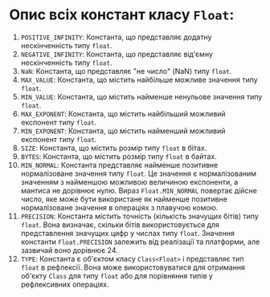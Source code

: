 # Опис всіх констант класу `Float`:
1. `POSITIVE_INFINITY`: Константа, що представляє додатну нескінченність типу `float`.
2. `NEGATIVE_INFINITY`: Константа, що представляє від'ємну нескінченність типу `float`.
3. `NaN`: Константа, що представляє "не число" (NaN) типу `float`.
4. `MAX_VALUE`: Константа, що містить найбільше можливе значення типу `float`.
5. `MIN_VALUE`: Константа, що містить найменше ненульове значення типу `float`.
6. `MAX_EXPONENT`: Константа, що містить найбільший можливий експонент типу `float`.
7. `MIN_EXPONENT`: Константа, що містить найменший можливий експонент типу `float`.
8. `SIZE`: Константа, що містить розмір типу `float` в бітах.
9. `BYTES`: Константа, що містить розмір типу `float` в байтах.
10. `MIN_NORMAL`: Константа представляє найменше позитивне нормалізоване значення типу `float`.
Це значення є нормалізованим значенням з найменшою можливою величиною експоненти, а мантиса не дорівнює нулю.
Вираз `Float.MIN_NORMAL` повертає дійсне число, яке може бути використане як найменше позитивне нормалізоване значення 
в операціях з плавучою комою.
11. `PRECISION`: Константа містить точність (кількість значущих бітів) типу `float`. 
Вона визначає, скільки бітів використовується для представлення значущих цифр у числах типу `float`.
Значення константи `Float.PRECISION` залежить від реалізації та платформи, але зазвичай воно дорівнює 24.
12. `TYPE`: Константа є об'єктом класу `Class<Float>` і представляє тип `float` в рефлексії. 
Вона може використовуватися для отримання об'єкту `Class` для типу `float` або для порівняння типів у рефлексивних операціях.


